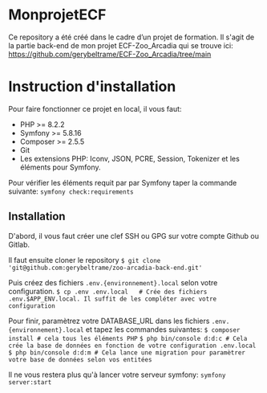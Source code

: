 # MonprojetECF
Ce repository a été créé dans le cadre d’un projet de formation. Il s'agit de la partie back-end de mon projet ECF-Zoo_Arcadia qui se trouve ici: https://github.com/gerybeltrame/ECF-Zoo_Arcadia/tree/main

# Instruction d'installation
Pour faire fonctionner ce projet en local, il vous faut:
- PHP >= 8.2.2
- Symfony >= 5.8.16
- Composer >= 2.5.5
- Git
- Les extensions PHP: Iconv, JSON, PCRE, Session, Tokenizer et les éléments pour Symfony.

Pour vérifier les éléments requit par par Symfony taper la commande suivante:
`symfony check:requirements`

## Installation

D'abord, il vous faut créer une clef SSH ou GPG sur votre compte Github ou Gitlab.

Il faut ensuite cloner le repository
`$ git clone 'git@github.com:gerybeltrame/zoo-arcadia-back-end.git'`

Puis créez des fichiers `.env.{environnement}.local` selon votre configuration.
`$ cp .env .env.local   # Crée des fichiers .env.$APP_ENV.local. Il suffit de les compléter avec votre configuration`

Pour finir, paramètrez votre DATABASE_URL dans les fichiers `.env.{environnement}.local` et tapez les commandes suivantes:
`$ composer install # cela tous les éléments PHP`
`$ php bin/console d:d:c # Cela crée la base de données en fonction de votre configuration .env.local`
`$ php bin/console d:d:m # Cela lance une migration pour paramètrer votre base de données selon vos entitées`

Il ne vous restera plus qu'à lancer votre serveur symfony:
`symfony server:start`